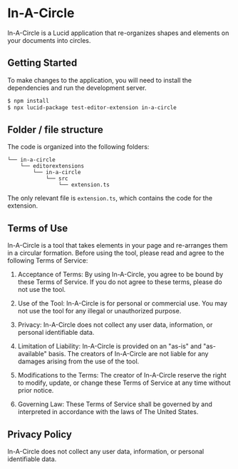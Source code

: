 # In-A-Circle

In-A-Circle is a Lucid application that re-organizes shapes and elements on your documents into circles.

## Getting Started

To make changes to the application, you will need to install the dependencies and run the development server.

```bash
$ npm install
$ npx lucid-package test-editor-extension in-a-circle
```

## Folder / file structure

The code is organized into the following folders:

```
└── in-a-circle
    └── editorextensions
        └── in-a-circle
            └── src
                └── extension.ts
```

The only relevant file is `extension.ts`, which contains the code for the extension.

## Terms of Use

In-A-Circle is a tool that takes elements in your page and re-arranges them in a circular formation.
Before using the tool, please read and agree to the following Terms of Service:

1. Acceptance of Terms: By using In-A-Circle, you agree to be bound by these Terms of Service. If you do not agree to
   these terms, please do not use the tool.

2. Use of the Tool: In-A-Circle is for personal or commercial use. You may not use the tool for any illegal or
   unauthorized purpose.

3. Privacy: In-A-Circle does not collect any user data, information, or personal identifiable data.

4. Limitation of Liability: In-A-Circle is provided on an "as-is" and "as-available" basis. The creators of In-A-Circle
   are not liable for any damages arising from the use of the tool.

5. Modifications to the Terms: The creator of In-A-Circle reserve the right to modify, update, or change these Terms of
   Service at any time without prior notice.

6. Governing Law: These Terms of Service shall be governed by and interpreted in accordance with the laws of The United
   States.

## Privacy Policy

In-A-Circle does not collect any user data, information, or personal identifiable data.